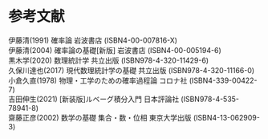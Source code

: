 # 参考文献
伊藤清(1991) 確率論 岩波書店 (ISBN4-00-007816-X)  
伊藤清(2004) 確率論の基礎[新版] 岩波書店 (ISBN4-00-005194-6)  
黒木学(2020) 数理統計学 共立出版 (ISBN978-4-320-11429-6)  
久保川達也(2017) 現代数理統計学の基礎 共立出版 (ISBN978-4-320-11166-0)  
小倉久直(1978) 物理・工学のための確率過程論 コロナ社 (ISBN4-339-00422-7)  
吉田伸生(2021) [新装版]ルベーグ積分入門 日本評論社 (ISBN978-4-535-78941-8)  
齋藤正彦(2002) 数学の基礎 集合・数・位相 東京大学出版 (ISBN4-13-062909-3)
